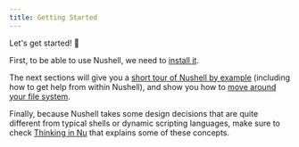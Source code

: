 ```yaml
---
title: Getting Started
---
```


Let's get started! :elephant:

First, to be able to use Nushell, we need to [install it](installation.md).

The next sections will give you a [short tour of Nushell by example](quick_tour.md) (including how to get help from within Nushell), and show you how to [move around your file system](moving_around.md).

Finally, because Nushell takes some design decisions that are quite different from typical shells or dynamic scripting languages, make sure to check [Thinking in Nu](thinking_in_nu.md) that explains some of these concepts.
